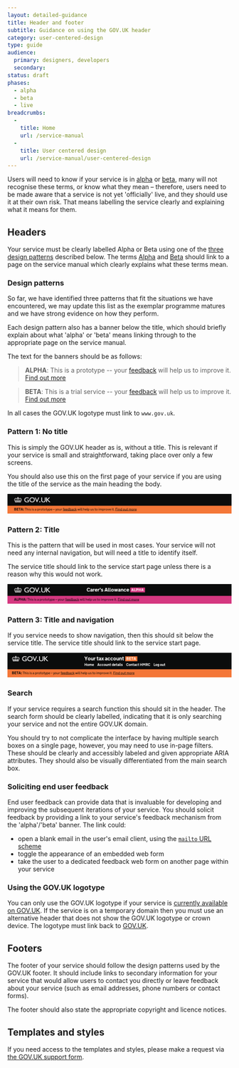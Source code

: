 ```yaml
---
layout: detailed-guidance
title: Header and footer
subtitle: Guidance on using the GOV.UK header
category: user-centered-design
type: guide
audience:
  primary: designers, developers
  secondary:
status: draft
phases:
  - alpha
  - beta
  - live
breadcrumbs:
  -
    title: Home
    url: /service-manual
  -
    title: User centered design
    url: /service-manual/user-centered-design
---
```


Users will need to know if your service is in [alpha](/service-manual/phases/alpha) or [beta](/service-manual/phases/beta), many will not recognise these terms, or know what they mean – therefore, users need to be made aware that a service is not yet 'officially' live, and they should use it at their own risk. That means labelling the service clearly and explaining what it means for them.

## Headers

Your service must be clearly labelled Alpha or Beta using one of the [three design patterns](#design-patterns) described below. The terms [Alpha](/service-manual/phases/alpha) and [Beta](/service-manual/phases/beta) should link to a page on the service manual which clearly explains what these terms mean.

### Design patterns

So far, we have identified three patterns that fit the situations we have encountered, we may update this list as the exemplar programme matures and we have strong evidence on how they perform.

Each design pattern also has a banner below the title, which should briefly explain about what 'alpha' or 'beta' means linking through to the appropriate page on the service manual.

The text for the banners should be as follows:

> **ALPHA**: This is a prototype -- your [feedback]() will help us to improve it. [Find out more](/service-manual/phases/alpha)

> **BETA**: This is a trial service -- your [feedback]() will help us to improve it. [Find out more](/service-manual/phases/beta)


In all cases the GOV.UK logotype must link to `www.gov.uk`.

### Pattern 1: No title

This is simply the GOV.UK header as is, without a title. This is relevant if your service is small and straightforward, taking place over only a few screens.

You should also use this on the first page of your service if you are using the title of the service as the main heading the body.

![Pattern 1: No title](/service-manual/assets/images/header-footer/header-pattern-1.png)

### Pattern 2: Title

This is the pattern that will be used in most cases. Your service will not need any internal navigation, but will need a title to identify itself.

The service title should link to the service start page unless there is a reason why this would not work.

![Pattern 2: Title](/service-manual/assets/images/header-footer/header-pattern-2.png)

### Pattern 3: Title and navigation

If you service needs to show navigation, then this should sit below the service title. The service title should link to the service start page.

![Pattern 3: Title and navigation](/service-manual/assets/images/header-footer/header-pattern-3.png)

### Search

If your service requires a search function this should sit in the header. The search form should be clearly labelled, indicating that it is only searching your service and not the entire GOV.UK domain.

You should try to not complicate the interface by having multiple search boxes on a single page, however, you may need to use in-page filters. These should be clearly and accessibly labeled and given appropriate ARIA attributes. They should also be visually differentiated from the main search box.

### Soliciting end user feedback

End user feedback can provide data that is invaluable for developing and improving the subsequent iterations of your service. You should solicit feedback by providing a link to your service's feedback mechanism from the 'alpha'/'beta' banner. The link could:

* open a blank email in the user's email client, using the [`mailto` URL scheme](http://www.ietf.org/rfc/rfc2368.txt)
* toggle the appearance of an embedded web form
* take the user to a dedicated feedback web form on another page within your service

### Using the GOV.UK logotype

You can only use the GOV.UK logotype if your service is [currently available on GOV.UK](/service-manual/user-centered-design/what-should-service-look-like). If the service is on a temporary domain then you must use an alternative header that does not show the GOV.UK logotype or crown device. The logotype must link back to [GOV.UK](https://www.gov.uk/).

## Footers

The footer of your service should follow the design patterns used by the GOV.UK footer. It should include links to secondary information for your service that would allow users to contact you directly or leave feedback about your service (such as email addresses, phone numbers or contact forms).

The footer should also state the appropriate copyright and licence notices.

## Templates and styles

If you need access to the templates and styles, please make a request via [the GOV.UK support form](/support/internal).

